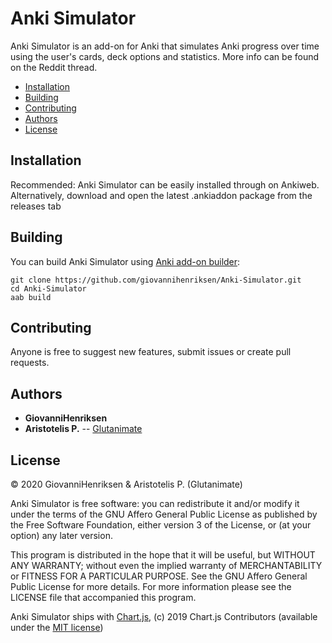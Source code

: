 # Anki Simulator

Anki Simulator is an add-on for Anki that simulates Anki progress over time using the user's cards, deck options and statistics. More info can be found on the Reddit thread.

- [Installation](#Installation)
- [Building](#Building)
- [Contributing](#Contributing)
- [Authors](#Authors)
- [License](#License)

## Installation
Recommended: Anki Simulator can be easily installed through on Ankiweb.
Alternatively, download and open the latest .ankiaddon package from the releases tab

## Building
You can build Anki Simulator using [Anki add-on builder](https://github.com/glutanimate/anki-addon-builder/):

    git clone https://github.com/giovannihenriksen/Anki-Simulator.git
    cd Anki-Simulator
    aab build
    
## Contributing
Anyone is free to suggest new features, submit issues or create pull requests.

## Authors 

* **GiovanniHenriksen** 
* **Aristotelis P.** -- [Glutanimate](https://glutanimate.com)
## License
© 2020 GiovanniHenriksen & Aristotelis P. (Glutanimate)

Anki Simulator is free software: you can redistribute it and/or modify it under the terms of the GNU Affero General Public License as published by the Free Software Foundation, either version 3 of the License, or (at your option) any later version.

This program is distributed in the hope that it will be useful, but WITHOUT ANY WARRANTY; without even the implied warranty of MERCHANTABILITY or FITNESS FOR A PARTICULAR PURPOSE. See the GNU Affero General Public License for more details. For more information please see the LICENSE file that accompanied this program.

Anki Simulator ships with [Chart.js](https://www.chartjs.org), (c) 2019 Chart.js Contributors (available under the [MIT license](https://opensource.org/licenses/MIT))